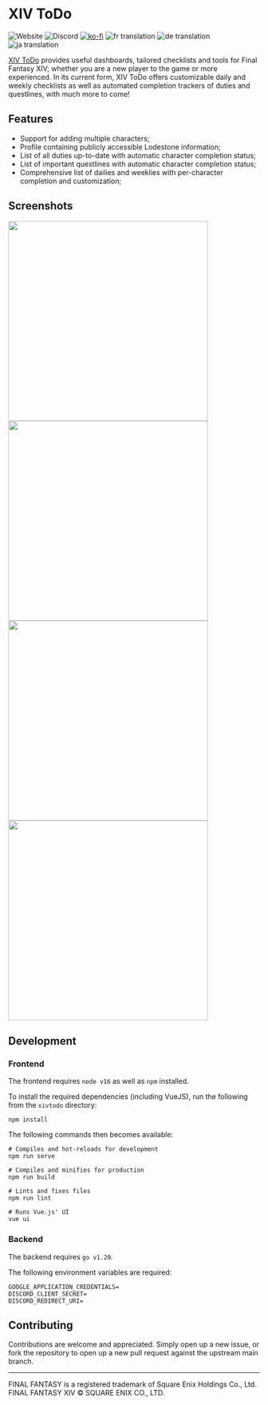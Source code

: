 # XIV ToDo

![Website](https://img.shields.io/website?url=https%3A%2F%2Fxivtodo.com)
![Discord](https://img.shields.io/discord/946996969354690600?label=discord)
[![ko-fi](https://img.shields.io/badge/buy%20me%20a%20coffee!-donate-success)](https://ko-fi.com/V7V569BFY)
![fr translation](https://img.shields.io/badge/dynamic/json?color=blue&label=fr&style=flat&logo=crowdin&query=%24.progress.1.data.translationProgress&url=https%3A%2F%2Fbadges.awesome-crowdin.com%2Fstats-15746609-575411.json)
![de translation](https://img.shields.io/badge/dynamic/json?color=blue&label=de&style=flat&logo=crowdin&query=%24.progress.0.data.translationProgress&url=https%3A%2F%2Fbadges.awesome-crowdin.com%2Fstats-15746609-575411.json)
![ja translation](https://img.shields.io/badge/dynamic/json?color=blue&label=ja&style=flat&logo=crowdin&query=%24.progress.2.data.translationProgress&url=https%3A%2F%2Fbadges.awesome-crowdin.com%2Fstats-15746609-575411.json)

[XIV ToDo](https://xivtodo.com) provides useful dashboards, tailored checklists and tools for Final Fantasy XIV; whether you are a new player to the game or more experienced. In its current form, XIV ToDo offers customizable daily and weekly checklists as well as automated completion trackers of duties and questlines, with much more to come! 

## Features

- Support for adding multiple characters;
- Profile containing publicly accessible Lodestone information;
- List of all duties up-to-date with automatic character completion status;
- List of important questlines with automatic character completion status;
- Comprehensive list of dailies and weeklies with per-character completion and customization;

## Screenshots

<img src="https://user-images.githubusercontent.com/3271352/231013111-2b3e6dcb-7efa-4628-9998-39d869658d5b.png" width=400 /> <img src="https://user-images.githubusercontent.com/3271352/231013112-eaf34cc8-3b6a-4180-b90e-c6825eec787a.png" width=400 /> <img src="https://user-images.githubusercontent.com/3271352/231013106-2c46d733-ffeb-49b1-b574-e322083ba506.png" width=400 /> <img src="https://user-images.githubusercontent.com/3271352/231013109-e77d2faf-6bdd-4f0b-95d5-0f4c6aab4c16.png" width=400 />

## Development

### Frontend

The frontend requires `node v16` as well as `npm` installed.

To install the required dependencies (including VueJS), run the following from the `xivtodo` directory:
```
npm install
```

The following commands then becomes available:
```
# Compiles and hot-reloads for development
npm run serve

# Compiles and minifies for production
npm run build 

# Lints and fixes files
npm run lint

# Runs Vue.js' UI
vue ui
```

### Backend

The backend requires `go v1.20`.

The following environment variables are required:
```
GOOGLE_APPLICATION_CREDENTIALS=
DISCORD_CLIENT_SECRET=
DISCORD_REDIRECT_URI=
```

## Contributing

Contributions are welcome and appreciated. Simply open up a new issue, or fork the repository to open up a new pull request against the upstream main branch.

---

FINAL FANTASY is a registered trademark of Square Enix Holdings Co., Ltd.<br />
FINAL FANTASY XIV © SQUARE ENIX CO., LTD.
